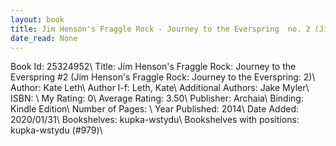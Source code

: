 ```yaml
---
layout: book
title: Jim Henson's Fraggle Rock - Journey to the Everspring  no. 2 (Jim Henson's Fraggle Rock - Journey to the Everspring - 2)
date_read: None
---
```


Book Id: 25324952\ 
Title: Jim Henson's Fraggle Rock: Journey to the Everspring #2 (Jim Henson's Fraggle Rock: Journey to the Everspring: 2)\ 
Author: Kate Leth\ 
Author l-f: Leth, Kate\ 
Additional Authors: Jake Myler\ 
ISBN: \ 
My Rating: 0\ 
Average Rating: 3.50\ 
Publisher: Archaia\ 
Binding: Kindle Edition\ 
Number of Pages: \ 
Year Published: 2014\ 
Date Added: 2020/01/31\ 
Bookshelves: kupka-wstydu\ 
Bookshelves with positions: kupka-wstydu (#979)\ 

